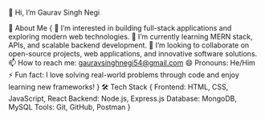 👋 Hi, I’m Gaurav Singh Negi

🚀 About Me {
    👀 I’m interested in building full-stack applications and exploring modern web technologies.
    🌱 I’m currently learning MERN stack, APIs, and scalable backend development.
    💞️ I’m looking to collaborate on open-source projects, web applications, and innovative software solutions.
    📫 How to reach me: gauravsinghnegi54@gmail.com
    😄 Pronouns: He/Him
    ⚡ Fun fact: I love solving real-world problems through code and enjoy learning new frameworks!
}
🛠️ Tech Stack {
    Frontend: HTML, CSS, JavaScript, React
    Backend: Node.js, Express.js
    Database: MongoDB, MySQL
    Tools: Git, GitHub, Postman
}
<!---
NegiGauravGit/NegiGauravGit is a ✨ special ✨ repository because its `README.md` (this file) appears on your GitHub profile.
You can click the Preview link to take a look at your changes.
--->
